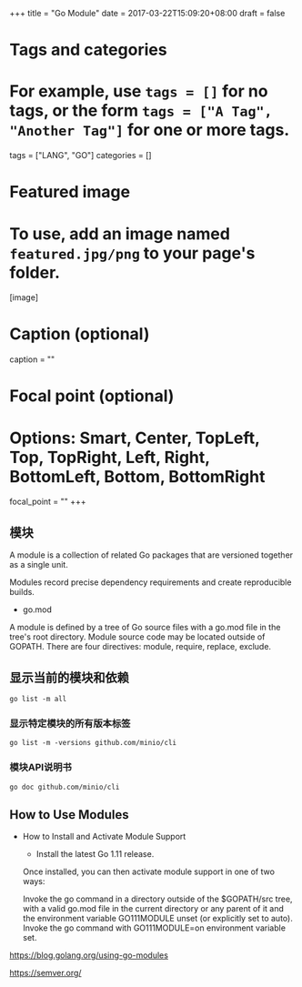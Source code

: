 +++
title = "Go Module"
date = 2017-03-22T15:09:20+08:00
draft = false

# Tags and categories
# For example, use `tags = []` for no tags, or the form `tags = ["A Tag", "Another Tag"]` for one or more tags.
tags = ["LANG", "GO"]
categories = []

# Featured image
# To use, add an image named `featured.jpg/png` to your page's folder. 
[image]
  # Caption (optional)
  caption = ""

  # Focal point (optional)
  # Options: Smart, Center, TopLeft, Top, TopRight, Left, Right, BottomLeft, Bottom, BottomRight
  focal_point = ""
+++


## 模块

A module is a collection of related Go packages that are versioned together as a single unit.

Modules record precise dependency requirements and create reproducible builds.

- go.mod

A module is defined by a tree of Go source files with a go.mod file in the tree's root directory. Module source code may be located outside of GOPATH. There are four directives: module, require, replace, exclude.

## 显示当前的模块和依赖


```
go list -m all
```

### 显示特定模块的所有版本标签 

```
go list -m -versions github.com/minio/cli
```

### 模块API说明书

```
go doc github.com/minio/cli
```

## How to Use Modules

- How to Install and Activate Module Support
  + Install the latest Go 1.11 release.

  Once installed, you can then activate module support in one of two ways:

    Invoke the go command in a directory outside of the $GOPATH/src tree, with a valid go.mod file in the current directory or any parent of it and the environment variable GO111MODULE unset (or explicitly set to auto).
    Invoke the go command with GO111MODULE=on environment variable set.



https://blog.golang.org/using-go-modules

https://semver.org/